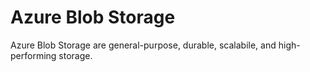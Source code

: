﻿
# Azure Blob Storage
Azure Blob Storage are general-purpose, durable, scalabile, and high-performing storage.